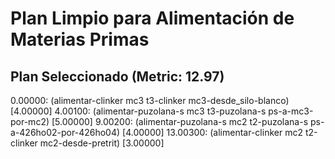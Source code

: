 # Plan Limpio para Alimentación de Materias Primas

## Plan Seleccionado (Metric: 12.97)

0.00000: (alimentar-clinker mc3 t3-clinker mc3-desde_silo-blanco) [4.00000]
4.00100: (alimentar-puzolana-s mc3 t3-puzolana-s ps-a-mc3-por-mc2) [5.00000]
9.00200: (alimentar-puzolana-s mc2 t2-puzolana-s ps-a-426ho02-por-426ho04) [4.00000]
13.00300: (alimentar-clinker mc2 t2-clinker mc2-desde-pretrit) [3.00000]